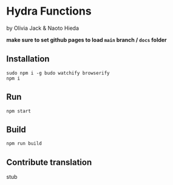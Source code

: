# Hydra Functions

by Olivia Jack & Naoto Hieda

**make sure to set github pages to load `main` branch / `docs` folder**

## Installation

    sudo npm i -g budo watchify browserify
    npm i

## Run

    npm start

## Build

    npm run build

## Contribute translation

stub
